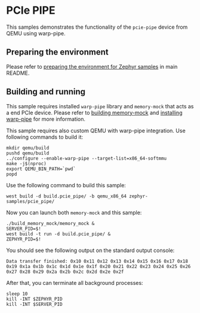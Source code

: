 # PCIe PIPE

This samples demonstrates the functionality of the ``pcie-pipe`` device from QEMU using warp-pipe.

## Preparing the environment

Please refer to [preparing the environment for Zephyr samples](../../README.md#preparing-the-environment-for-zephyr-samples) in main README.

## Building and running

This sample requires installed `warp-pipe` library and `memory-mock` that acts as a end PCIe device.
Please refer to [building memory-mock](../../README.md#building-memory-mock) and [installing warp-pipe](../../README.md#building-and-installing-warp-pipe) for more information.

This sample requires  also custom QEMU with warp-pipe integration. Use following commands to build it:
<!-- name="pcie-qemu-build" -->
```
mkdir qemu/build
pushd qemu/build
../configure --enable-warp-pipe --target-list=x86_64-softmmu
make -j$(nproc)
export QEMU_BIN_PATH=`pwd`
popd
```

Use the following command to build this sample:
<!-- name="pcie-pipe-build" -->
```
west build -d build.pcie_pipe/ -b qemu_x86_64 zephyr-samples/pcie_pipe/
```

Now you can launch both `memory-mock` and this sample:
<!-- name="pcie-pipe-run" -->
```
./build_memory_mock/memory_mock &
SERVER_PID=$!
west build -t run -d build.pcie_pipe/ &
ZEPHYR_PID=$!
```

You should see the following output on the standard output console:
```
Data transfer finished: 0x10 0x11 0x12 0x13 0x14 0x15 0x16 0x17 0x18 0x19 0x1a 0x1b 0x1c 0x1d 0x1e 0x1f 0x20 0x21 0x22 0x23 0x24 0x25 0x26 0x27 0x28 0x29 0x2a 0x2b 0x2c 0x2d 0x2e 0x2f
```

After that, you can terminate all background processes:
<!-- name="pcie-pipe-teardown" -->
```
sleep 10
kill -INT $ZEPHYR_PID
kill -INT $SERVER_PID
```
